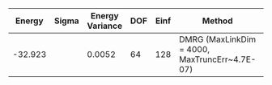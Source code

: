 | Energy  | Sigma | Energy Variance | DOF | Einf | Method                                        | Reference |
|---------|-------|-----------------|-----|------|-----------------------------------------------|-----------|
| -32.923 |       | 0.0052          | 64  | 128  | DMRG (MaxLinkDim = 4000, MaxTruncErr~4.7E-07) | [code](https://github.com/varbench/methods/blob/main/programs/dmrg_itensors_hubbard/rectangular-4x16_64_PO_32_8.jl) |
